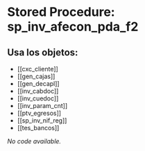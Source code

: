 # Stored Procedure: sp_inv_afecon_pda_f2

## Usa los objetos:
- [[cxc_cliente]]
- [[gen_cajas]]
- [[gen_decapl]]
- [[inv_cabdoc]]
- [[inv_cuedoc]]
- [[inv_param_cnt]]
- [[ptv_egresos]]
- [[sp_inv_nif_reg]]
- [[tes_bancos]]

*No code available.*
